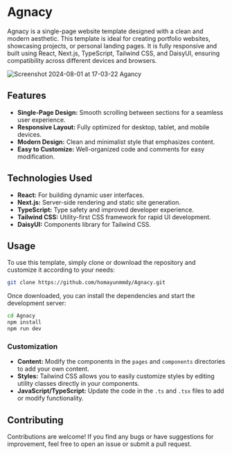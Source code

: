 # Agnacy

Agnacy is a single-page website template designed with a clean and modern aesthetic. This template is ideal for creating portfolio websites, showcasing projects, or personal landing pages. It is fully responsive and built using React, Next.js, TypeScript, Tailwind CSS, and DaisyUI, ensuring compatibility across different devices and browsers.

![Screenshot 2024-08-01 at 17-03-22 Agancy](https://github.com/user-attachments/assets/078c5a07-1877-4e75-8d8d-70790a721f71)


## Features

- **Single-Page Design:** Smooth scrolling between sections for a seamless user experience.
- **Responsive Layout:** Fully optimized for desktop, tablet, and mobile devices.
- **Modern Design:** Clean and minimalist style that emphasizes content.
- **Easy to Customize:** Well-organized code and comments for easy modification.

## Technologies Used

- **React:** For building dynamic user interfaces.
- **Next.js:** Server-side rendering and static site generation.
- **TypeScript:** Type safety and improved developer experience.
- **Tailwind CSS:** Utility-first CSS framework for rapid UI development.
- **DaisyUI:** Components library for Tailwind CSS.

## Usage

To use this template, simply clone or download the repository and customize it according to your needs:

```bash
git clone https://github.com/homayunmmdy/Agnacy.git
```

Once downloaded, you can install the dependencies and start the development server:

```bash
cd Agnacy
npm install
npm run dev
```

### Customization

- **Content:** Modify the components in the `pages` and `components` directories to add your own content.
- **Styles:** Tailwind CSS allows you to easily customize styles by editing utility classes directly in your components.
- **JavaScript/TypeScript:** Update the code in the `.ts` and `.tsx` files to add or modify functionality.

## Contributing

Contributions are welcome! If you find any bugs or have suggestions for improvement, feel free to open an issue or submit a pull request.
